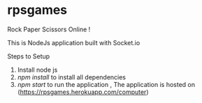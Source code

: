 # rpsgames
Rock Paper Scissors Online !

This is NodeJs application built with Socket.io

Steps to Setup

1. Install node js
2. *npm install* to install all dependencies
3. *npm start* to run the application , The application is hosted on (https://rpsgames.herokuapp.com/computer)

